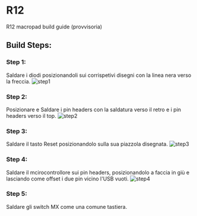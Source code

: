 # R12
R12 macropad build guide (provvisoria)


## Build Steps:

### Step 1:
Saldare i diodi posizionandoli sui corrispetivi disegni con la linea nera verso la freccia.
![step1](/images/step1.JPG")

### Step 2: 
Posizionare e Saldare i pin headers con la saldatura verso il retro e i pin headers verso il top.
![step2](/images/step2.jpg")

### Step 3:
Saldare il tasto Reset posizionandolo sulla sua piazzola disegnata.
![step3](/images/step3.jpg")

### Step 4: 
Saldare il mcirocontrollore sui pin headers, posizionandolo a faccia in giù e lasciando come offset i due pin vicino l'USB vuoti.
![step4](/images/step4.JPG")

### Step 5:
Saldare gli switch MX come una comune tastiera.
